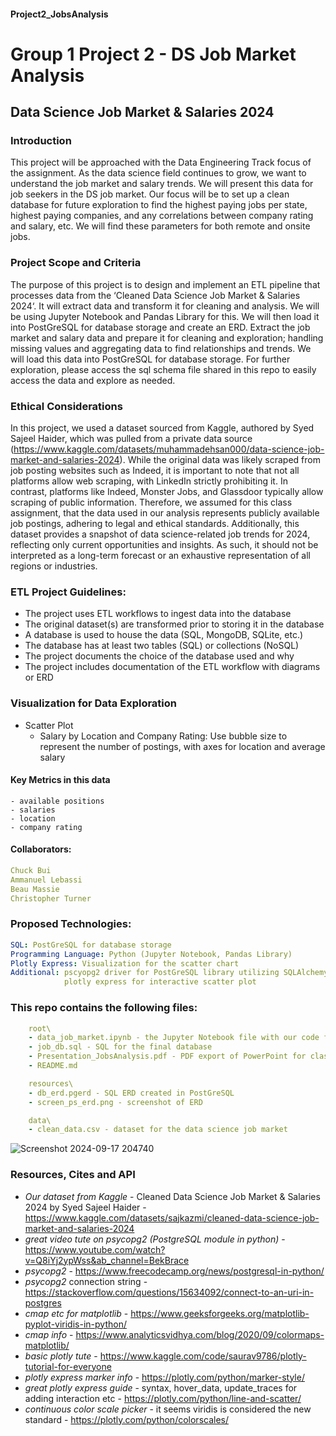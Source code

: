 #### Project2_JobsAnalysis
# Group 1 Project 2 - DS Job Market Analysis

## Data Science Job Market & Salaries 2024

### Introduction
This project will be approached with the Data Engineering Track focus of the assignment. As the data science field continues to grow, we want to understand the job market and salary trends. We will present this data for job seekers in the DS job market. Our focus will be to set up a clean database for future exploration to find the highest paying jobs per state, highest paying companies, and any correlations between company rating and salary, etc. We will find these parameters for both remote and onsite jobs. 


### Project Scope and Criteria
The purpose of this project is to design and implement an ETL pipeline that processes data from the ‘Cleaned Data Science Job Market & Salaries 2024‘. It will extract data and transform it for cleaning and analysis. We will be using Jupyter Notebook and Pandas Library for this. We will then load it into PostGreSQL for database storage and create an ERD. 
Extract the job market and salary data and prepare it for cleaning and exploration; handling missing values and aggregating data to find relationships and trends. We will load this data into PostGreSQL for database storage. For further exploration, please access the sql schema file shared in this repo to easily access the data and explore as needed. 


### Ethical Considerations
In this project, we used a dataset sourced from Kaggle, authored by Syed Sajeel Haider, which was pulled from a private data source (https://www.kaggle.com/datasets/muhammadehsan000/data-science-job-market-and-salaries-2024). While the original data was likely scraped from job posting websites such as Indeed, it is important to note that not all platforms allow web scraping, with LinkedIn strictly prohibiting it. In contrast, platforms like Indeed, Monster Jobs, and Glassdoor typically allow scraping of public information. Therefore, we assumed for this class assignment, that the data used in our analysis represents publicly available job postings, adhering to legal and ethical standards. Additionally, this dataset provides a snapshot of data science-related job trends for 2024, reflecting only current opportunities and insights. As such, it should not be interpreted as a long-term forecast or an exhaustive representation of all regions or industries.

### ETL Project Guidelines:
- The project uses ETL workflows to ingest data into the database
- The original dataset(s) are transformed prior to storing it in the database
- A database is used to house the data (SQL, MongoDB, SQLite, etc.)
- The database has at least two tables (SQL) or collections (NoSQL)
- The project documents the choice of the database used and why
- The project includes documentation of the ETL workflow with diagrams or ERD


### Visualization for Data Exploration
- Scatter Plot
    - Salary by Location and Company Rating: Use bubble size to represent the number of postings, with axes for location and average salary

#### Key Metrics in this data
    - available positions
    - salaries
    - location
    - company rating


#### Collaborators:
```yaml
Chuck Bui
Ammanuel Lebassi
Beau Massie
Christopher Turner
```

### Proposed Technologies:
```yaml
SQL: PostGreSQL for database storage
Programming Language: Python (Jupyter Notebook, Pandas Library)
Plotly Express: Visualization for the scatter chart
Additional: pscyopg2 driver for PostGreSQL library utilizing SQLAlchemy
            plotly express for interactive scatter plot
```

### This repo contains the following files:
```yaml
    root\
    - data_job_market.ipynb - the Jupyter Notebook file with our code for cleaning and prep
    - job_db.sql - SQL for the final database
    - Presentation_JobsAnalysis.pdf - PDF export of PowerPoint for class presentation
    - README.md

    resources\
    - db_erd.pgerd - SQL ERD created in PostGreSQL
    - screen_ps_erd.png - screenshot of ERD

    data\
    - clean_data.csv - dataset for the data science job market
```


![Screenshot 2024-09-17 204740](https://github.com/user-attachments/assets/6f6d9d56-ec32-481c-a137-e811fe11e67d)

### Resources, Cites and API
- *Our dataset from Kaggle* - Cleaned Data Science Job Market & Salaries 2024 by Syed Sajeel Haider - https://www.kaggle.com/datasets/sajkazmi/cleaned-data-science-job-market-and-salaries-2024
- *great video tute on psycopg2 (PostgreSQL module in python)* - https://www.youtube.com/watch?v=Q8iYj2ypWss&ab_channel=BekBrace
- *psycopg2* - https://www.freecodecamp.org/news/postgresql-in-python/
- *psycopg2* connection string - https://stackoverflow.com/questions/15634092/connect-to-an-uri-in-postgres
- *cmap etc for matplotlib* - https://www.geeksforgeeks.org/matplotlib-pyplot-viridis-in-python/
- *cmap info* - https://www.analyticsvidhya.com/blog/2020/09/colormaps-matplotlib/
- *basic plotly tute* - https://www.kaggle.com/code/saurav9786/plotly-tutorial-for-everyone
- *plotly express marker info* - https://plotly.com/python/marker-style/
- *great plotly express guide* - syntax, hover_data, update_traces for adding interaction etc - https://plotly.com/python/line-and-scatter/
- *continuous color scale picker* - it seems viridis is considered the new standard - https://plotly.com/python/colorscales/
